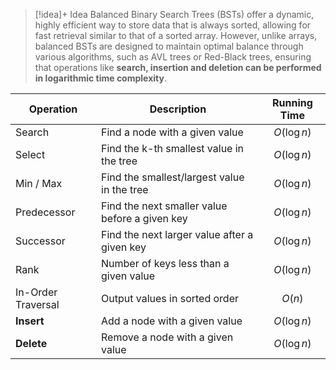
> [!idea]+ Idea
> Balanced Binary Search Trees (BSTs) offer a dynamic, highly efficient way to store data that is always sorted, allowing for fast retrieval similar to that of a sorted array. However, unlike arrays, balanced BSTs are designed to maintain optimal balance through various algorithms, such as AVL trees or Red-Black trees, ensuring that operations like **search, insertion and deletion can be performed in logarithmic time complexity**. 

| Operation          | Description                                    |         Running Time         |
| ------------------ | ---------------------------------------------- | :--------------------------: |
| Search             | Find a node with a given value                 | <center>$O(\log n)$</center> |
| Select             | Find the k-th smallest value in the tree       | <center>$O(\log n)$</center> |
| Min / Max          | Find the smallest/largest value in the tree    | <center>$O(\log n)$</center> |
| Predecessor        | Find the next smaller value before a given key | <center>$O(\log n)$</center> |
| Successor          | Find the next larger value after a given key   | <center>$O(\log n)$</center> |
| Rank               | Number of keys less than a given value         | <center>$O(\log n)$</center> |
| In-Order Traversal | Output values in sorted order                  |   <center>$O(n)$</center>    |
| **Insert**         | Add a node with a given value                  | <center>$O(\log n)$</center> |
| **Delete**         | Remove a node with a given value               | <center>$O(\log n)$</center> |

